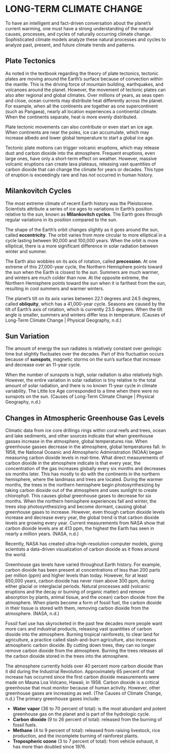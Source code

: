 # LONG-TERM CLIMATE CHANGE



To have an intelligent and fact-driven conversation about the planet’s current warming, one must have a strong understanding of the natural causes, processes, and cycles of naturally occurring climate change. Sophisticated climate models analyze these natural processes and cycles to analyze past, present, and future climate trends and patterns.

## Plate Tectonics

As noted in the textbook regarding the theory of plate tectonics, tectonic plates are moving around the Earth’s surface because of convection within the mantle. This is the driving force of mountain building, earthquakes, and volcanoes around the planet. However, the movement of tectonic plates can also alter regional and global climates. Over millions of years, as seas open and close, ocean currents may distribute heat differently across the planet. For example, when all the continents are together as one supercontinent \(such as Pangaea\), nearly all location experiences a continental climate. When the continents separate, heat is more evenly distributed.

Plate tectonic movements can also contribute or even start an ice age. When continents are near the poles, ice can accumulate, which may increase albedo and lower global temperature to start a global ice age.

Tectonic plate motions can trigger volcanic eruptions, which may release dust and carbon dioxide into the atmosphere. Frequent eruptions, even large ones, have only a short-term effect on weather. However, massive volcanic eruptions can create lava plateaus, releasing vast quantities of carbon dioxide that can change the climate for years or decades. This type of eruption is exceedingly rare and has not occurred in human history.

## Milankovitch Cycles

The most extreme climate of recent Earth history was the Pleistocene. Scientists attribute a series of ice ages to variations in Earth’s position relative to the sun, known as **Milankovitch cycles**. The Earth goes through regular variations in its position compared to the sun.

The shape of the Earth’s orbit changes slightly as it goes around the sun, called **eccentricity**. The orbit varies from more circular to more elliptical in a cycle lasting between 90,000 and 100,000 years. When the orbit is more elliptical, there is a more significant difference in solar radiation between winter and summer.

The Earth also wobbles on its axis of rotation, called **precession**. At one extreme of this 27,000-year cycle, the Northern Hemisphere points toward the sun when the Earth is closest to the sun. Summers are much warmer, and winters are much colder than now. At the opposite extreme, the Northern Hemisphere points toward the sun when it is farthest from the sun, resulting in cool summers and warmer winters.

The planet’s tilt on its axis varies between 22.1 degrees and 24.5 degrees, called **obliquity**, which has a 41,000-year cycle. Seasons are caused by the tilt of Earth’s axis of rotation, which is currently 23.5 degrees. When the tilt angle is smaller, summers and winters differ less in temperature. \(Causes of Long-Term Climate Change \| Physical Geography, n.d.\)

## Sun Variation

The amount of energy the sun radiates is relatively constant over geologic time but slightly fluctuates over the decades. Part of this fluctuation occurs because of **sunspots**, magnetic storms on the sun’s surface that increase and decrease over an 11-year cycle.

When the number of sunspots is high, solar radiation is also relatively high. However, the entire variation in solar radiation is tiny relative to the total amount of solar radiation, and there is no known 11-year cycle in climate variability. The Little Ice Age corresponded to a time when there were no sunspots on the sun. \(Causes of Long-Term Climate Change \| Physical Geography, n.d.\)

## Changes in Atmospheric Greenhouse Gas Levels

Climatic data from ice core drillings rings within coral reefs and trees, ocean and lake sediments, and other sources indicate that when greenhouse gasses increase in the atmosphere, global temperatures rise. When greenhouse gasses decrease in the atmosphere, global temperatures fall. In 1958, the National Oceanic and Atmospheric Administration \(NOAA\) began measuring carbon dioxide levels in real-time. What direct measurements of carbon dioxide in the atmosphere indicate is that every year, the concentration of the gas increases globally every six months and decreases six months later. This has mostly to do with the continents in the northern hemisphere, where the landmass and trees are located. During the warmer months, the trees in the northern hemisphere begin photosynthesizing by taking carbon dioxide out of the atmosphere and uses sunlight to create chlorophyll. This causes global greenhouse gases to decrease for six months. When the northern hemisphere experiences fall and winter, the trees stop photosynthesizing and become dormant, causing global greenhouse gases to increase. However, even though carbon dioxide levels increase and decrease every year, the global trend is that carbon dioxide levels are growing every year. Current measurements from NASA show that carbon dioxide levels are at 413 ppm, the highest the Earth has seen in nearly a million years. \(NASA, n.d.\)

Recently, NASA has created ultra-high-resolution computer models, giving scientists a data-driven visualization of carbon dioxide as it flows around the world.

Greenhouse gas levels have varied throughout Earth history. For example, carbon dioxide has been present at concentrations of less than 200 parts per million \(ppm\) and higher levels than today. However, for at least 650,000 years, carbon dioxide has never risen above 300 ppm, during either glacial or interglacial periods. Natural processes add \(volcanic eruptions and the decay or burning of organic matter\) and remove absorption by plants, animal tissue, and the ocean\) carbon dioxide from the atmosphere. When plants become a form of fossil fuel, the carbon dioxide in their tissue is stored with them, removing carbon dioxide from the atmosphere. \(NASA, n.d.\)

Fossil fuel use has skyrocketed in the past few decades more people want more cars and industrial products, releasing vast quantities of carbon dioxide into the atmosphere. Burning tropical rainforests, to clear land for agriculture, a practice called slash-and-burn agriculture, also increases atmospheric carbon dioxide. By cutting down trees, they can no longer remove carbon dioxide from the atmosphere. Burning the trees releases all the carbon dioxide stored in the trees into the atmosphere.

The atmosphere currently holds over 40 percent more carbon dioxide than it did during the Industrial Revolution. Approximately 65 percent of that increase has occurred since the first carbon dioxide measurements were made on Mauna Loa Volcano, Hawaii, in 1958. Carbon dioxide is a critical greenhouse that must monitor because of human activity. However, other greenhouse gases are increasing as well. \(The Causes of Climate Change, n.d.\) The primary greenhouse gases include:

* **Water** **vapor** \(36 to 70 percent of total\): is the most abundant and potent greenhouse gas on the planet and is part of the hydrologic cycle.
* **Carbon** **dioxide** \(9 to 26 percent of total\): released from the burning of fossil fuels.
* **Methane** \(4 to 9 percent of total\): released from raising livestock, rice production, and the incomplete burning of rainforest plants.
* **Tropospheric ozone** \(3 to 7 percent of total\): from vehicle exhaust, it has more than doubled since 1976.

